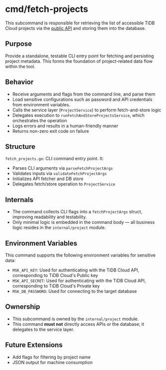 # cmd/fetch-projects

This subcommand is responsible for retrieving the list of accessible TiDB Cloud projects
via the [public API](https://docs.pingcap.com/tidbcloud/api/v1beta/#tag/Project/operation/ListProjects) and storing them into the database.

## Purpose

Provide a standalone, testable CLI entry point for fetching and persisting project metadata.
This forms the foundation of project-related data flow within the tool.

## Behavior

* Receive arguments and flags from the command line, and parse them
* Load sensitive configurations such as password and API credentials from environment variables.
* Calls the service layer (`ProjectService`) to perform fetch-and-store logic
* Delegates execution to `runFetchAndStoreProjectsService`, which orchestrates the operation
* Logs errors and results in a human-friendly manner
* Returns non-zero exit code on failure

## Structure

`fetch_projects.go`: CLI command entry point. It:
- Parses CLI arguments via `parseFetchProjectArgs`
- Validates inputs via `validateFetchProjectArgs`
- Initializes API fetcher and DB store
- Delegates fetch/store operation to `ProjectService`

## Internals

* The command collects CLI flags into a `fetchProjectArgs` struct, improving readability and testability.
* Only minimal logic is embedded in the command body — all business logic resides in the `internal/project` module.

## Environment Variables

This command supports the following environment variables for sensitive data:

- `MSK_API_KEY`: Used for authenticating with the TiDB Cloud API, corresponding to TiDB Cloud's Public key
- `MSK_API_SECRET`: Used for authenticating with the TiDB Cloud API, corresponding to TiDB Cloud's Private key
- `MSK_DB_PASSWORD`: Used for connecting to the target database

## Ownership

* This subcommand is owned by the `internal/project` module.
* This command **must not** directly access APIs or the database; it delegates to the service layer.

## Future Extensions

* Add flags for filtering by project name
* JSON output for machine consumption

